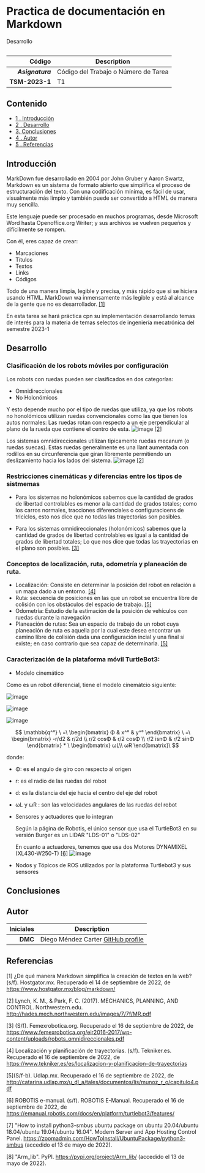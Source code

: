 # Practica de documentación en Markdown
Desarrollo 

## 

| Código | Description |
| ------:| ----------- |
| ***Asignatura*** | Código del Trabajo o Número de Tarea | 
| **TSM-2023-1** |  T1 |

## Contenido
- [1 . Introducción](#introduccion)
- [2 . Desarrollo](#desarrollo)
- [3. Conclusiones](#conclusiones)
- [4 . Autor](#autor)
- [5 . Referencias](#referencias)

## Introducción
MarkDown fue desarrollado en 2004 por John Gruber y Aaron Swartz, Markdown es un sistema de formato abierto que simplifica el proceso de estructuración del texto. Con una codificación mínima, es fácil de usar, visualmente más limpio y también puede ser convertido a HTML de manera muy sencilla.

Este lenguaje puede ser procesado en muchos programas, desde Microsoft Word hasta Openoffice.org Writer; y sus archivos se vuelven pequeños y difícilmente se rompen.

Con él, eres capaz de crear:

* Marcaciones 
* Títulos 
* Textos 
* Links 
* Códigos

Todo de una manera limpia, legible y precisa, y más rápido que si se hiciera usando HTML. MarkDown wa inmensamente más legible y está al alcance de la gente que no es desarrollador. [[1]](#1)

En esta tarea se hará práctica cpn su implementación desarrollando temas de interés para la materia de temas selectos de ingeniería mecatrónica del semestre 2023-1

## Desarrollo
### Clasificación de los robots móviles por configuración 
Los robots con ruedas pueden ser clasificados en dos categorías: 
- Omnidireccionales 
- No Holonómicos 

Y esto depende mucho por el tipo de ruedas que utiliza, ya que los robots no honolómicos utilizan ruedas convencionales como las que tienen los autos normales: Las ruedas rotan con respecto a un eje perpendicular al plano de la rueda que contiene el centro de esta. 
![image](https://user-images.githubusercontent.com/20031100/190763168-bd0aa726-2c02-46e3-8f39-21f324e52563.png) [[2]](#2)

Los sistemas omnidireccionales utilizan tipicamente ruedas mecanum (o ruedas suecas). Estas ruedas generalmente es una llant aumentada con rodillos en su circunferencia que giran libremente permitiendo un deslizamiento hacia los lados del sistema.
![image](https://user-images.githubusercontent.com/20031100/190756597-b9519143-d56e-4b72-917e-6a5ff87f8a58.png) [[2]](#2)

### Restricciones cinemáticas y diferencias entre los tipos de sistmemas
- Para los sistemas no holonómicos sabemos que la cantidad de grados de libertad controlables es menor a la cantidad de grados totales; como los carros normales, tracciones diferenciales o configuracioens de tricíclos, esto nos dice que no todas las trayectorias son posibles.

- Para los sistemas omnidireccionales (holonómicos) sabemos que la cantidad de grados de libertad controlables es igual a la cantidad de grados de libertad totales; Lo que nos dice que todas las trayectorias en el plano son posibles. [[3]](#3)

### Conceptos de localización, ruta, odometría y planeación de ruta.
- Localización: Consiste en determinar la posición del robot en relación a un mapa dado a un entorno. [[4]](#4)
- Ruta: secuencia de posiciones en las que un robot se encuentra libre de colisión con los obstáculos del espacio de trabajo. [[5]](#5)
- Odometría: Estudio de la estimación de la posición de vehículos con ruedas durante la navegación 
- Planeación de rutas: Sea un espacio de trabajo de un robot cuya planeación de ruta es aquella por la cual este desea encontrar un camino libre de colisión dada una configuración incial y una final si existe; en caso contrario que sea capaz de determinarla. [[5]](#5)

### Caracterización de la plataforma móvil TurtleBot3:
- Modelo cinemático

Como es un robot diferencial, tiene el modelo cinemátcio siguiente:

![image](https://user-images.githubusercontent.com/20031100/190882535-94d602be-c1f8-484d-a60d-3976a3b4d6c2.png)

![image](https://user-images.githubusercontent.com/20031100/190882543-b3ce3e11-d0f2-4b36-9805-c756ae547b8f.png)

![image](https://user-images.githubusercontent.com/20031100/190883055-de66617c-74fd-4875-8d10-2fd724d90433.png)


$$
\mathbb{q^°} \ =\ \begin{bmatrix}
	Φ & x^° & y^°
\end{bmatrix} \ =\ \begin{bmatrix}
-r/d2 & r/2d \\
r/2 cosΦ & r/2 cosΦ \\
r/2 isnΦ & r/2 sinΦ
\end{bmatrix} * \ \begin{bmatrix}
ωL\\
ωR
\end{bmatrix}\
$$

donde: 
- Φ: es el angulo de giro con respecto al origen 
- r: es el radio de las ruedas del robot 
- d: es la distancia del eje hacia el centro del eje del robot 
- ωL y ωR : son las velocidades angulares de las ruedas del robot 






- Sensores y actuadores que lo integran

  Según la página de Robotis, el único sensor que usa el TurtleBot3 en su versión Burger es un     LIDAR "LDS-01" o "LDS-02" 
  
  En cuanto a actuadores, tenemos que usa dos Motores 	DYNAMIXEL (XL430-W250-T) [[6]](#6)
   ![image](https://user-images.githubusercontent.com/20031100/190827583-2d136908-5c30-4047-854f-fb7e6483c27b.png)

- Nodos y Tópicos de ROS utilizados por la plataforma Turtlebot3 y sus sensores

## Conclusiones
 
 

## Autor
| Iniciales  | Description |
| ----------:| ----------- |
| **DMC**  | Diego Méndez Carter [GitHub profile](https://github.com/Laos198) |

## Referencias
<a id="1">[1]</a> ¿De qué manera Markdown simplifica la creación de textos en la web? (s/f). Hostgator.mx. Recuperado el 14 de septiembre de 2022, de https://www.hostgator.mx/blog/markdown/


<a id="2">[2]</a> Lynch, K. M., & Park, F. C. (2017). MECHANICS, PLANNING, AND CONTROL. Northwestern.edu. http://hades.mech.northwestern.edu/images/7/7f/MR.pdf


<a id="3">[3]</a> (S/f). Femexrobotica.org. Recuperado el 16 de septiembre de 2022, de https://www.femexrobotica.org/eir2016-2017/wp-content/uploads/robots_omnidireccionales.pdf

<a id="4">[4]</a> Localización y planificación de trayectorias. (s/f). Tekniker.es. Recuperado el 16 de septiembre de 2022, de https://www.tekniker.es/es/localizacion-y-planificacion-de-trayectorias

<a id="5">[5]</a>(S/f-b). Udlap.mx. Recuperado el 16 de septiembre de 2022, de http://catarina.udlap.mx/u_dl_a/tales/documentos/lis/munoz_r_o/capitulo4.pdf

<a id="6">[6]</a> ROBOTIS e-manual. (s/f). ROBOTIS E-Manual. Recuperado el 16 de septiembre de 2022, de https://emanual.robotis.com/docs/en/platform/turtlebot3/features/


<a id="7">[7]</a> "How to install python3-smbus ubuntu package on ubuntu 20.04/ubuntu 18.04/ubuntu 19.04/ubuntu 16.04". Modern Server and App Hosting Control Panel. https://zoomadmin.com/HowToInstall/UbuntuPackage/python3-smbus (accedido el 13 de mayo de 2022).

<a id="8">[8]</a> "Arm_lib". PyPI. https://pypi.org/project/Arm_lib/ (accedido el 13 de mayo de 2022).
 

